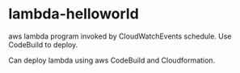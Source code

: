 # lambda-helloworld
aws lambda program invoked by CloudWatchEvents schedule. Use CodeBuild to deploy. 

Can deploy lambda using aws CodeBuild and Cloudformation.
